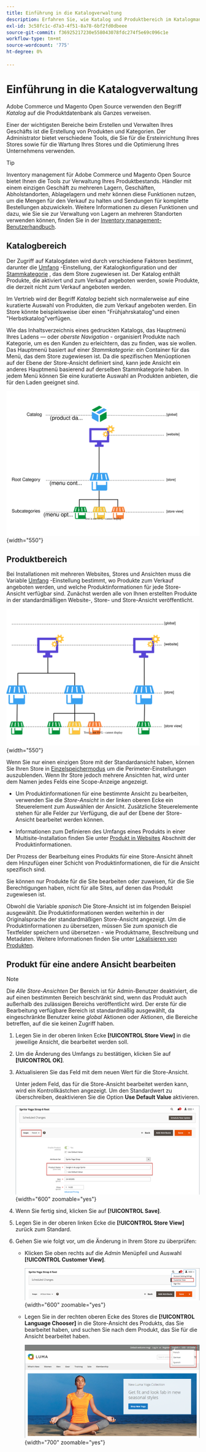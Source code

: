 ```yaml
---
title: Einführung in die Katalogverwaltung
description: Erfahren Sie, wie Katalog und Produktbereich im Katalogmanagement funktionieren.
exl-id: 3c58fc1c-d7a3-4f51-8a78-6bf2fd0dbeee
source-git-commit: f36925217230e558043078fdc274f5e69c096c1e
workflow-type: tm+mt
source-wordcount: '775'
ht-degree: 0%

---
```


# Einführung in die Katalogverwaltung

Adobe Commerce und Magento Open Source verwenden den Begriff _Katalog_ auf die Produktdatenbank als Ganzes verweisen.

Einer der wichtigsten Bereiche beim Erstellen und Verwalten Ihres Geschäfts ist die Erstellung von Produkten und Kategorien. Der Administrator bietet verschiedene Tools, die Sie für die Ersteinrichtung Ihres Stores sowie für die Wartung Ihres Stores und die Optimierung Ihres Unternehmens verwenden.

>[!TIP]
>
>Inventory management für Adobe Commerce und Magento Open Source bietet Ihnen die Tools zur Verwaltung Ihres Produktbestands. Händler mit einem einzigen Geschäft zu mehreren Lagern, Geschäften, Abholstandorten, Ablagelagern und mehr können diese Funktionen nutzen, um die Mengen für den Verkauf zu halten und Sendungen für komplette Bestellungen abzuwickeln. Weitere Informationen zu diesen Funktionen und dazu, wie Sie sie zur Verwaltung von Lagern an mehreren Standorten verwenden können, finden Sie in der [Inventory management-Benutzerhandbuch](../inventory-management/introduction.md).

## Katalogbereich

Der Zugriff auf Katalogdaten wird durch verschiedene Faktoren bestimmt, darunter die [Umfang](../getting-started/websites-stores-views.md#scope-settings) -Einstellung, der Katalogkonfiguration und der [Stammkategorie](category-root.md) , das dem Store zugewiesen ist. Der Katalog enthält Produkte, die aktiviert und zum Verkauf angeboten werden, sowie Produkte, die derzeit nicht zum Verkauf angeboten werden.

Im Vertrieb wird der Begriff _Katalog_ bezieht sich normalerweise auf eine kuratierte Auswahl von Produkten, die zum Verkauf angeboten werden. Ein Store könnte beispielsweise über einen &quot;Frühjahrskatalog&quot;und einen &quot;Herbstkatalog&quot;verfügen.

Wie das Inhaltsverzeichnis eines gedruckten Katalogs, das Hauptmenü Ihres Ladens — oder _oberste Navigation_ - organisiert Produkte nach Kategorie, um es den Kunden zu erleichtern, das zu finden, was sie wollen. Das Hauptmenü basiert auf einer _Stammkategorie_: ein Container für das Menü, das dem Store zugewiesen ist. Da die spezifischen Menüoptionen auf der Ebene der Store-Ansicht definiert sind, kann jede Ansicht ein anderes Hauptmenü basierend auf derselben Stammkategorie haben. In jedem Menü können Sie eine kuratierte Auswahl an Produkten anbieten, die für den Laden geeignet sind.

![Kataloghierarchiediagramm](./assets/catalog-hierarchy-scope.svg){width="550"}

## Produktbereich

Bei Installationen mit mehreren Websites, Stores und Ansichten muss die Variable [Umfang](../getting-started/websites-stores-views.md#scope-settings) -Einstellung bestimmt, wo Produkte zum Verkauf angeboten werden, und welche Produktinformationen für jede Store-Ansicht verfügbar sind. Zunächst werden alle von Ihnen erstellten Produkte in der standardmäßigen Website-, Store- und Store-Ansicht veröffentlicht.

![Multi-Site Store-Diagramm](./assets/scope-multisite.svg){width="550"}

Wenn Sie nur einen einzigen Store mit der Standardansicht haben, können Sie Ihren Store in [Einzelspeichermodus](../getting-started/websites-stores-views.md#single-store-mode) um die Perimeter-Einstellungen auszublenden. Wenn Ihr Store jedoch mehrere Ansichten hat, wird unter dem Namen jedes Felds eine Scope-Anzeige angezeigt.

- Um Produktinformationen für eine bestimmte Ansicht zu bearbeiten, verwenden Sie die _Store-Ansicht_ in der linken oberen Ecke ein Steuerelement zum Auswählen der Ansicht. Zusätzliche Steuerelemente stehen für alle Felder zur Verfügung, die auf der Ebene der Store-Ansicht bearbeitet werden können.

- Informationen zum Definieren des Umfangs eines Produkts in einer Multisite-Installation finden Sie unter [Produkt in Websites](settings-basic-websites.md) Abschnitt der Produktinformationen.

Der Prozess der Bearbeitung eines Produkts für eine Store-Ansicht ähnelt dem Hinzufügen einer Schicht von Produktinformationen, die für die Ansicht spezifisch sind.

Sie können nur Produkte für die Site bearbeiten oder zuweisen, für die Sie Berechtigungen haben, nicht für alle Sites, auf denen das Produkt zugewiesen ist.

Obwohl die Variable _spanisch_ Die Store-Ansicht ist im folgenden Beispiel ausgewählt. Die Produktinformationen werden weiterhin in der Originalsprache der standardmäßigen Store-Ansicht angezeigt. Um die Produktinformationen zu übersetzen, müssen Sie zum _spanisch_ die Textfelder speichern und übersetzen - wie Produktname, Beschreibung und Metadaten. Weitere Informationen finden Sie unter [Lokalisieren von Produkten](../stores-purchase/store-localize.md#localize-products).

## Produkt für eine andere Ansicht bearbeiten

>[!NOTE]
>
>Die _Alle Store-Ansichten_ Der Bereich ist für Admin-Benutzer deaktiviert, die auf einen bestimmten Bereich beschränkt sind, wenn das Produkt auch außerhalb des zulässigen Bereichs veröffentlicht wird. Der erste für die Bearbeitung verfügbare Bereich ist standardmäßig ausgewählt, da eingeschränkte Benutzer keine _global_ Aktionen oder Aktionen, die Bereiche betreffen, auf die sie keinen Zugriff haben.

1. Legen Sie in der oberen linken Ecke **[!UICONTROL Store View]** in die jeweilige Ansicht, die bearbeitet werden soll.

1. Um die Änderung des Umfangs zu bestätigen, klicken Sie auf **[!UICONTROL OK]**.

1. Aktualisieren Sie das Feld mit dem neuen Wert für die Store-Ansicht.

   Unter jedem Feld, das für die Store-Ansicht bearbeitet werden kann, wird ein Kontrollkästchen angezeigt. Um den Standardwert zu überschreiben, deaktivieren Sie die Option **Use Default Value** aktivieren.

   ![Übersetzung des Produktnamens für die spanische Store-Ansicht](./assets/product-translate-field-french.png){width="600" zoomable="yes"}

1. Wenn Sie fertig sind, klicken Sie auf **[!UICONTROL Save]**.

1. Legen Sie in der oberen linken Ecke die **[!UICONTROL Store View]** zurück zum Standard.

1. Gehen Sie wie folgt vor, um die Änderung in Ihrem Store zu überprüfen:

   - Klicken Sie oben rechts auf die _Admin_ Menüpfeil und Auswahl **[!UICONTROL Customer View]**.

     ![Kundenansicht](./assets/product-admin-menu-customer-view.png){width="600" zoomable="yes"}

   - Legen Sie in der rechten oberen Ecke des Stores die **[!UICONTROL Language Chooser]** in die Store-Ansicht des Produkts, das Sie bearbeitet haben, und suchen Sie nach dem Produkt, das Sie für die Ansicht bearbeitet haben.

     ![Sprachauswahl](./assets/storefront-language-chooser.png){width="700" zoomable="yes"}
